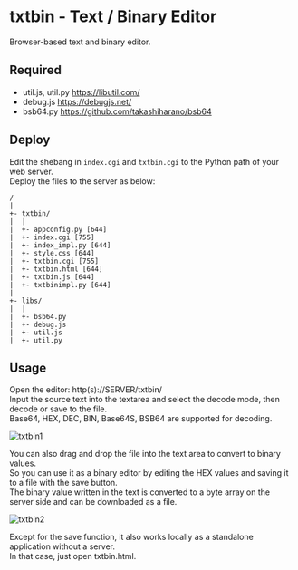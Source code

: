 # txtbin - Text / Binary Editor
Browser-based text and binary editor.

## Required
- util.js, util.py https://libutil.com/
- debug.js https://debugjs.net/
- bsb64.py https://github.com/takashiharano/bsb64

## Deploy
Edit the shebang in `index.cgi` and `txtbin.cgi` to the Python path of your web server.  
Deploy the files to the server as below:
```
/
|
+- txtbin/
|  |
|  +- appconfig.py [644]
|  +- index.cgi [755]
|  +- index_impl.py [644]
|  +- style.css [644]
|  +- txtbin.cgi [755]
|  +- txtbin.html [644]
|  +- txtbin.js [644]
|  +- txtbinimpl.py [644]
|
+- libs/
|  |
|  +- bsb64.py
|  +- debug.js
|  +- util.js
|  +- util.py
```

## Usage
Open the editor: http(s)://SERVER/txtbin/  
Input the source text into the textarea and select the decode mode, then decode or save to the file.  
Base64, HEX, DEC, BIN, Base64S, BSB64 are supported for decoding.  

![txtbin1](https://github.com/user-attachments/assets/8389801b-ac49-4c8f-9ea6-8998054f3e20)

You can also drag and drop the file into the text area to convert to binary values.    
So you can use it as a binary editor by editing the HEX values and saving it to a file with the save button.  
The binary value written in the text is converted to a byte array on the server side and can be downloaded as a file.

![txtbin2](https://github.com/user-attachments/assets/b023dfb0-5641-41cc-a789-2660285e194a)

Except for the save function, it also works locally as a standalone application without a server.  
In that case, just open txtbin.html.
